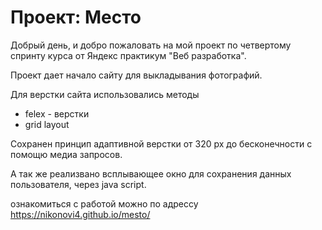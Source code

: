 # Проект: Место

Добрый день, и добро пожаловать на мой проект по четвертому спринту курса от Яндекс практикум "Веб разработка".

Проект дает начало сайту для выкладывания фотографий.

Для верстки сайта использовались методы
* felex - верстки
* grid layout

Сохранен принцип адаптивной верстки от 320 px до бесконечности с помощю медиа запросов.

А так же реализвано всплывающее окно для сохранения данных пользователя, через java script.

ознакомиться с работой можно по адрессу https://nikonovi4.github.io/mesto/
